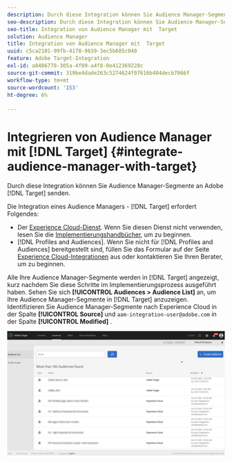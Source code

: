 ```yaml
---
description: Durch diese Integration können Sie Audience Manager-Segmente an Target senden.
seo-description: Durch diese Integration können Sie Audience Manager-Segmente an Target senden.
seo-title: Integration von Audience Manager mit  Target
solution: Audience Manager
title: Integration von Audience Manager mit  Target
uuid: c5ca2101-99fb-4178-9839-3ec5b605c040
feature: Adobe Target-Integration
exl-id: a8486778-305a-4f09-a4f8-0e412369228c
source-git-commit: 319be4dade263c5274624f07616b404decb7066f
workflow-type: tm+mt
source-wordcount: '153'
ht-degree: 6%

---
```


# Integrieren von Audience Manager mit [!DNL Target] {#integrate-audience-manager-with-target}

Durch diese Integration können Sie Audience Manager-Segmente an Adobe [!DNL Target] senden.

Die Integration eines Audience Managers - [!DNL Target] erfordert Folgendes:

* Der [Experience Cloud-Dienst](https://experienceleague.adobe.com/docs/id-service/using/home.html). Wenn Sie diesen Dienst nicht verwenden, lesen Sie die [Implementierungshandbücher](https://experienceleague.adobe.com/docs/id-service/using/implementation/implementation-guides.html), um zu beginnen.
* [!DNL Profiles and Audiences]. Wenn Sie nicht für [!DNL Profiles and Audiences] bereitgestellt sind, füllen Sie das Formular auf der Seite [Experience Cloud-Integrationen](https://adobe.allegiancetech.com/cgi-bin/qwebcorporate.dll?idx=X8SVES) aus oder kontaktieren Sie Ihren Berater, um zu beginnen.

Alle Ihre Audience Manager-Segmente werden in [!DNL Target] angezeigt, kurz nachdem Sie diese Schritte im Implementierungsprozess ausgeführt haben. Sehen Sie sich **[!UICONTROL Audiences > Audience List]** an, um Ihre Audience Manager-Segmente in [!DNL Target] anzuzeigen. Identifizieren Sie Audience Manager-Segmente nach Experience Cloud in der Spalte **[!UICONTROL Source]** und `aam-integration-user@adobe.com` in der Spalte **[!UICONTROL Modified]** .

![](../assets/target.png)
